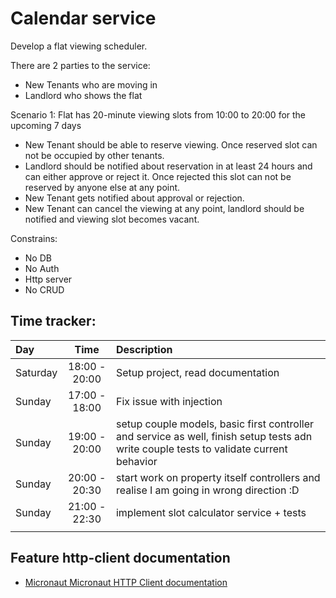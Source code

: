 # Calendar service

Develop a flat viewing scheduler.

There are 2 parties to the service:
- New Tenants who are moving in
- Landlord who shows the flat

Scenario 1:
Flat has 20-minute viewing slots from 10:00 to 20:00 for the upcoming 7 days

- New Tenant should be able to reserve viewing. Once reserved slot can not be occupied by other tenants.
- Landlord should be notified about reservation in at least 24 hours and can either approve or reject it. Once rejected this slot can not be reserved by anyone else at any point.
- New Tenant gets notified about approval or rejection.
- New Tenant can cancel the viewing at any point, landlord should be notified and viewing slot becomes vacant.

Constrains:
- No DB
- No Auth
- Http server
- No CRUD

## Time tracker:
| Day | Time | Description |
| :--- | :---: | :----------- |
| Saturday | 18:00 - 20:00 | Setup project, read documentation |
| Sunday | 17:00 - 18:00 | Fix issue with injection |
| Sunday | 19:00 - 20:00 | setup couple models, basic first controller and service as well, finish setup tests adn write couple tests to validate current behavior |
| Sunday | 20:00 - 20:30 | start work on property itself controllers and realise I am going in wrong direction :D |
| Sunday | 21:00 - 22:30 | implement slot calculator service + tests |
|  |  |  |


## Feature http-client documentation

- [Micronaut Micronaut HTTP Client documentation](https://docs.micronaut.io/latest/guide/index.html#httpClient)

